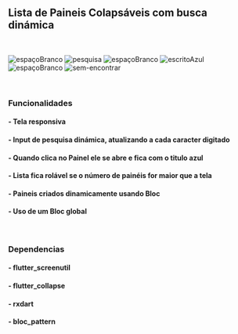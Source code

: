 <h2>Lista de Paineis Colapsáveis com busca dinámica</h2>

<br>

![espaçoBranco](https://user-images.githubusercontent.com/39046776/79516259-42ba4080-8021-11ea-98b2-dab7adc999fe.jpg)
![pesquisa](https://user-images.githubusercontent.com/39046776/79516263-464dc780-8021-11ea-9fca-fffbfb2bfa76.jpg)
![espaçoBranco](https://user-images.githubusercontent.com/39046776/79516268-4948b800-8021-11ea-9baa-5a624e88a5f2.jpg)
![escritoAzul](https://user-images.githubusercontent.com/39046776/79516274-4c43a880-8021-11ea-8f47-4149f2fd6528.jpg)
![espaçoBranco](https://user-images.githubusercontent.com/39046776/79516279-4ea60280-8021-11ea-90c6-ea5e5890b645.jpg)
![sem-encontrar](https://user-images.githubusercontent.com/39046776/79516287-51a0f300-8021-11ea-8afe-b6b973845a55.jpg)

<br>

<h3>Funcionalidades</h3>

<h4>- Tela responsiva</h4>

<h4>- Input de pesquisa dinámica, atualizando a cada caracter digitado</h4>

<h4>- Quando clica no Painel ele se abre e fica com o titulo azul</h4>

<h4>- Lista fica rolável se o número de painéis for maior que a tela</h4>

<h4>- Paineis criados dinamicamente usando Bloc</h4>

<h4>- Uso de um Bloc global</h4>

<br>

<h3>Dependencias</h3>

<h4>- flutter_screenutil</h4>

<h4>- flutter_collapse</h4>

<h4>- rxdart</h4>

<h4>- bloc_pattern</h4>







